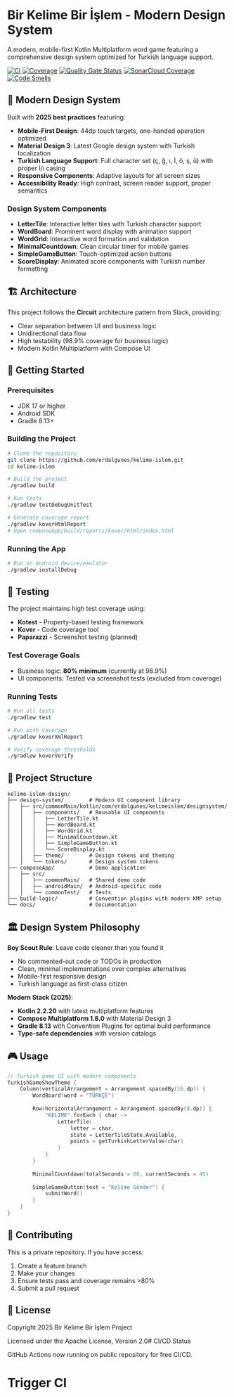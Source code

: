 # Bir Kelime Bir İşlem - Modern Design System

A modern, mobile-first Kotlin Multiplatform word game featuring a comprehensive design system optimized for Turkish language support.

[![CI](https://github.com/erdalgunes/kelime-islem/actions/workflows/ci.yml/badge.svg)](https://github.com/erdalgunes/kelime-islem/actions/workflows/ci.yml)
[![Coverage](https://img.shields.io/badge/coverage-98.9%25-brightgreen)](https://github.com/erdalgunes/kelime-islem)
[![Quality Gate Status](https://sonarcloud.io/api/project_badges/measure?project=erdalgunes_kelime-islem&metric=alert_status)](https://sonarcloud.io/summary/new_code?id=erdalgunes_kelime-islem)
[![SonarCloud Coverage](https://sonarcloud.io/api/project_badges/measure?project=erdalgunes_kelime-islem&metric=coverage)](https://sonarcloud.io/summary/new_code?id=erdalgunes_kelime-islem)
[![Code Smells](https://sonarcloud.io/api/project_badges/measure?project=erdalgunes_kelime-islem&metric=code_smells)](https://sonarcloud.io/summary/new_code?id=erdalgunes_kelime-islem)

## 🎨 Modern Design System

Built with **2025 best practices** featuring:
- **Mobile-First Design**: 44dp touch targets, one-handed operation optimized
- **Material Design 3**: Latest Google design system with Turkish localization
- **Turkish Language Support**: Full character set (ç, ğ, ı, İ, ö, ş, ü) with proper İ/ı casing
- **Responsive Components**: Adaptive layouts for all screen sizes
- **Accessibility Ready**: High contrast, screen reader support, proper semantics

### Design System Components

- **LetterTile**: Interactive letter tiles with Turkish character support
- **WordBoard**: Prominent word display with animation support
- **WordGrid**: Interactive word formation and validation
- **MinimalCountdown**: Clean circular timer for mobile games
- **SimpleGameButton**: Touch-optimized action buttons
- **ScoreDisplay**: Animated score components with Turkish number formatting

## 🏗️ Architecture

This project follows the **Circuit** architecture pattern from Slack, providing:
- Clear separation between UI and business logic
- Unidirectional data flow
- High testability (98.9% coverage for business logic)
- Modern Kotlin Multiplatform with Compose UI

## 🚀 Getting Started

### Prerequisites
- JDK 17 or higher
- Android SDK
- Gradle 8.13+

### Building the Project

```bash
# Clone the repository
git clone https://github.com/erdalgunes/kelime-islem.git
cd kelime-islem

# Build the project
./gradlew build

# Run tests
./gradlew testDebugUnitTest

# Generate coverage report
./gradlew koverHtmlReport
# Open composeApp/build/reports/kover/html/index.html
```

### Running the App

```bash
# Run on Android device/emulator
./gradlew installDebug
```

## 🧪 Testing

The project maintains high test coverage using:
- **Kotest** - Property-based testing framework
- **Kover** - Code coverage tool
- **Paparazzi** - Screenshot testing (planned)

### Test Coverage Goals
- Business logic: **80% minimum** (currently at 98.9%)
- UI components: Tested via screenshot tests (excluded from coverage)

### Running Tests

```bash
# Run all tests
./gradlew test

# Run with coverage
./gradlew koverXmlReport

# Verify coverage thresholds
./gradlew koverVerify
```

## 📁 Project Structure

```
kelime-islem-design/
├── design-system/        # Modern UI component library
│   ├── src/commonMain/kotlin/com/erdalgunes/kelimeislem/designsystem/
│   │   ├── components/   # Reusable UI components
│   │   │   ├── LetterTile.kt
│   │   │   ├── WordBoard.kt
│   │   │   ├── WordGrid.kt
│   │   │   ├── MinimalCountdown.kt
│   │   │   ├── SimpleGameButton.kt
│   │   │   └── ScoreDisplay.kt
│   │   ├── theme/        # Design tokens and theming
│   │   └── tokens/       # Design system tokens
├── composeApp/           # Demo application
│   ├── src/
│   │   ├── commonMain/   # Shared demo code
│   │   ├── androidMain/  # Android-specific code
│   │   └── commonTest/   # Tests
├── build-logic/          # Convention plugins with modern KMP setup
└── docs/                 # Documentation
```

## 🏛️ Design System Philosophy

**Boy Scout Rule**: Leave code cleaner than you found it
- No commented-out code or TODOs in production
- Clean, minimal implementations over complex alternatives
- Mobile-first responsive design
- Turkish language as first-class citizen

**Modern Stack (2025)**:
- **Kotlin 2.2.20** with latest multiplatform features
- **Compose Multiplatform 1.8.0** with Material Design 3
- **Gradle 8.13** with Convention Plugins for optimal build performance
- **Type-safe dependencies** with version catalogs

## 🎮 Usage

```kotlin
// Turkish game UI with modern components
TurkishGameShowTheme {
    Column(verticalArrangement = Arrangement.spacedBy(16.dp)) {
        WordBoard(word = "TÜRKÇE")
        
        Row(horizontalArrangement = Arrangement.spacedBy(8.dp)) {
            "KELIME".forEach { char ->
                LetterTile(
                    letter = char,
                    state = LetterTileState.Available,
                    points = getTurkishLetterValue(char)
                )
            }
        }
        
        MinimalCountdown(totalSeconds = 60, currentSeconds = 45)
        
        SimpleGameButton(text = "Kelime Gönder") { 
            submitWord() 
        }
    }
}
```

## 🤝 Contributing

This is a private repository. If you have access:

1. Create a feature branch
2. Make your changes
3. Ensure tests pass and coverage remains >80%
4. Submit a pull request

## 📄 License

Copyright 2025 Bir Kelime Bir İşlem Project

Licensed under the Apache License, Version 2.0# CI/CD Status

GitHub Actions now running on public repository for free CI/CD.
# Trigger CI
